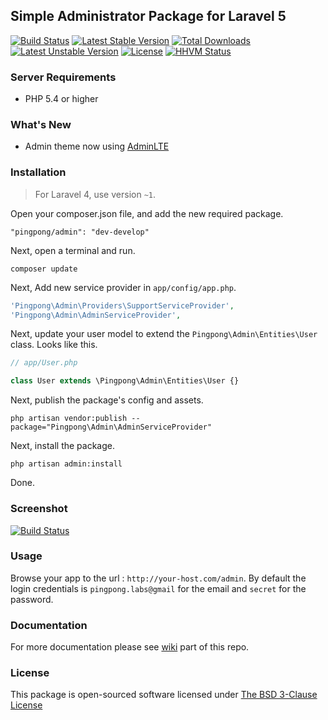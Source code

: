 ## Simple Administrator Package for Laravel 5

[![Build Status](https://travis-ci.org/pingpong-labs/admin.svg?branch=master)](https://travis-ci.org/pingpong-labs/admin)
[![Latest Stable Version](https://poser.pugx.org/pingpong/admin/v/stable.svg)](https://packagist.org/packages/pingpong/admin) [![Total Downloads](https://poser.pugx.org/pingpong/admin/downloads.svg)](https://packagist.org/packages/pingpong/admin) [![Latest Unstable Version](https://poser.pugx.org/pingpong/admin/v/unstable.svg)](https://packagist.org/packages/pingpong/admin) [![License](https://poser.pugx.org/pingpong/admin/license.svg)](https://packagist.org/packages/pingpong/admin)
[![HHVM Status](http://hhvm.h4cc.de/badge/pingpong/admin.svg)](http://hhvm.h4cc.de/package/pingpong/admin)

### Server Requirements

- PHP 5.4 or higher

### What's New

- Admin theme now using [AdminLTE](https://github.com/almasaeed2010/AdminLTE)

### Installation

> For Laravel 4, use version `~1`.

Open your composer.json file, and add the new required package.
```
"pingpong/admin": "dev-develop" 
```

Next, open a terminal and run.
```
composer update 
```

Next, Add new service provider in `app/config/app.php`.

```php
'Pingpong\Admin\Providers\SupportServiceProvider',
'Pingpong\Admin\AdminServiceProvider',
```

Next, update your user model to extend the `Pingpong\Admin\Entities\User` class. Looks like this.

```php
// app/User.php

class User extends \Pingpong\Admin\Entities\User {}
```

Next, publish the package's config and assets.
```
php artisan vendor:publish --package="Pingpong\Admin\AdminServiceProvider"
```

Next, install the package.
```
php artisan admin:install
```

Done.

### Screenshot

[![Build Status](https://raw.githubusercontent.com/pingpong-labs/admin/master/shots/pingpong-admin-shot.png)](https://raw.githubusercontent.com/pingpong-labs/admin/master/shots/pingpong-admin-shot.png)

### Usage

Browse your app to the url : `http://your-host.com/admin`. By default the login credentials is `pingpong.labs@gmail` for the email and `secret` for the password.

### Documentation

For more documentation please see [wiki](https://github.com/pingpong-labs/admin/wiki) part of this repo.

### License

This package is open-sourced software licensed under [The BSD 3-Clause License](http://opensource.org/licenses/BSD-3-Clause)
